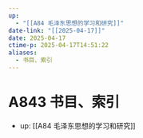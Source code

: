 ```yaml
---
up:
  - "[[A84 毛泽东思想的学习和研究]]"
date-link: "[[2025-04-17]]"
date: 2025-04-17
ctime-p: 2025-04-17T14:51:22
aliases:
  - 书目、索引
---
```


# A843 书目、索引

- up: [[A84 毛泽东思想的学习和研究]]
